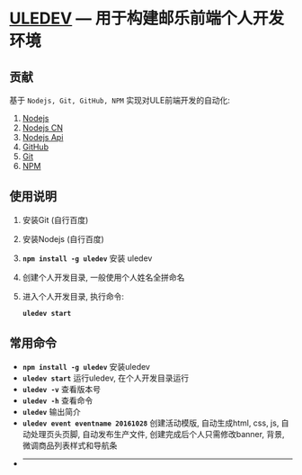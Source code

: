 [ULEDEV](https://github.com/boat3471/uledev) — 用于构建邮乐前端个人开发环境
==================================================

贡献
--------------------------------------

基于 `Nodejs, Git, GitHub, NPM` 实现对ULE前端开发的自动化:

1. [Nodejs](https://github.com/)
2. [Nodejs CN](http://nodejs.cn/)
2. [Nodejs Api](http://nodeapi.ucdok.com/#/api/)
3. [GitHub](https://github.com/)
4. [Git](https://git-scm.com/downloads)
5. [NPM](https://nodejs.org/en/)



使用说明
--------------------------------------

1. 安装Git (自行百度)
2. 安装Nodejs (自行百度)
3. **`npm install -g uledev`** 安装 uledev
4. 创建个人开发目录, 一般使用个人姓名全拼命名
5. 进入个人开发目录, 执行命令:

	**`uledev start`**
	
常用命令
--------------------------------------

- **`npm install -g uledev`** 安装uledev
- **`uledev start`** 运行uledev, 在个人开发目录运行
- **`uledev -v`** 查看版本号
- **`uledev -h`** 查看命令
- **`uledev`** 输出简介
- **`uledev event eventname 20161028`** 创建活动模版, 自动生成html, css, js, 自动处理页头页脚, 自动发布生产文件, 创建完成后个人只需修改banner, 背景, 微调商品列表样式和导航条
- ****